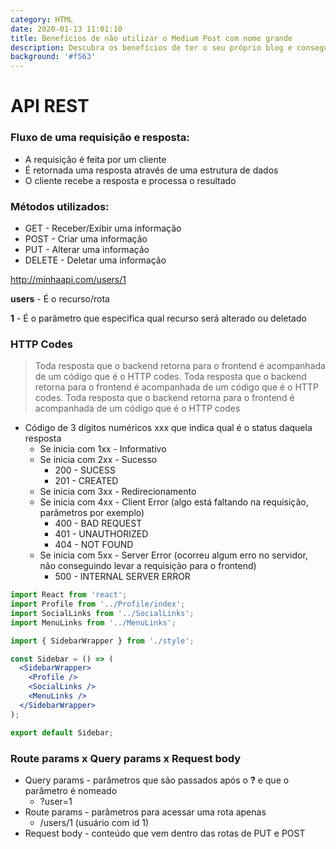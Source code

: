 ```yaml
---
category: HTML
date: 2020-01-13 11:01:10
title: Benefícios de não utilizar o Medium Post com nome grande
description: Descubra os benefícios de ter o seu próprio blog e conseguir alavancar sua carreira e nunca mais utilizá-lo.
background: '#f563'
---
```


# API REST

### Fluxo de uma requisição e resposta:

- A requisição é feita por um cliente
- É retornada uma resposta através de uma estrutura de dados
- O cliente recebe a resposta e processa o resultado

### Métodos utilizados:

- GET - Receber/Exibir uma informação
- POST - Criar uma informação
- PUT - Alterar uma informação
- DELETE - Deletar uma informação

http://minhaapi.com/users/1

**users** - É o recurso/rota

**1** - É o parâmetro que especifica qual recurso será alterado ou deletado

### HTTP Codes

> Toda resposta que o backend retorna para o frontend é acompanhada de um código que é o HTTP codes. Toda resposta que o backend retorna para o frontend é acompanhada de um código que é o HTTP codes. Toda resposta que o backend retorna para o frontend é acompanhada de um código que é o HTTP codes

- Código de 3 dígitos numéricos xxx que indica qual é o status daquela resposta
  - Se inicia com 1xx - Informativo
  - Se inicia com 2xx - Sucesso
    - 200 - SUCESS
    - 201 - CREATED
  - Se inicia com 3xx - Redirecionamento
  - Se inicia com 4xx - Client Error (algo está faltando na requisição, parâmetros por exemplo)
    - 400 - BAD REQUEST
    - 401 - UNAUTHORIZED
    - 404 - NOT FOUND
  - Se inicia com 5xx - Server Error (ocorreu algum erro no servidor, não conseguindo levar a requisição para o frontend)
    - 500 - INTERNAL SERVER ERROR

```jsx
import React from 'react';
import Profile from '../Profile/index';
import SocialLinks from '../SocialLinks';
import MenuLinks from '../MenuLinks';

import { SidebarWrapper } from './style';

const Sidebar = () => (
  <SidebarWrapper>
    <Profile />
    <SocialLinks />
    <MenuLinks />
  </SidebarWrapper>
);

export default Sidebar;
```

### Route params x Query params x Request body

- Query params - parâmetros que são passados após o **?** e que o parâmetro é nomeado
  - ?user=1
- Route params - parâmetros para acessar uma rota apenas
  - /users/1 (usuário com id 1)
- Request body - conteúdo que vem dentro das rotas de PUT e POST
